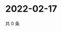 # 2022-02-17

共 0 条

<!-- BEGIN WEIBO -->
<!-- 最后更新时间 Thu Feb 17 2022 10:23:13 GMT+0800 (China Standard Time) -->

<!-- END WEIBO -->
